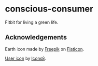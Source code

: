 # conscious-consumer
Fitbit for living a green life.

## Acknowledgements
Earth icon made by [Freepik](https://www.flaticon.com/authors/freepik) on [Flaticon](https://flaticon.com/).

[User icon](https://icons8.com/icons/set/user) by [Icons8](https://icons8.com).
